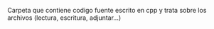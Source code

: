 Carpeta que contiene codigo fuente escrito en cpp y trata sobre los archivos (lectura, escritura, adjuntar...)
